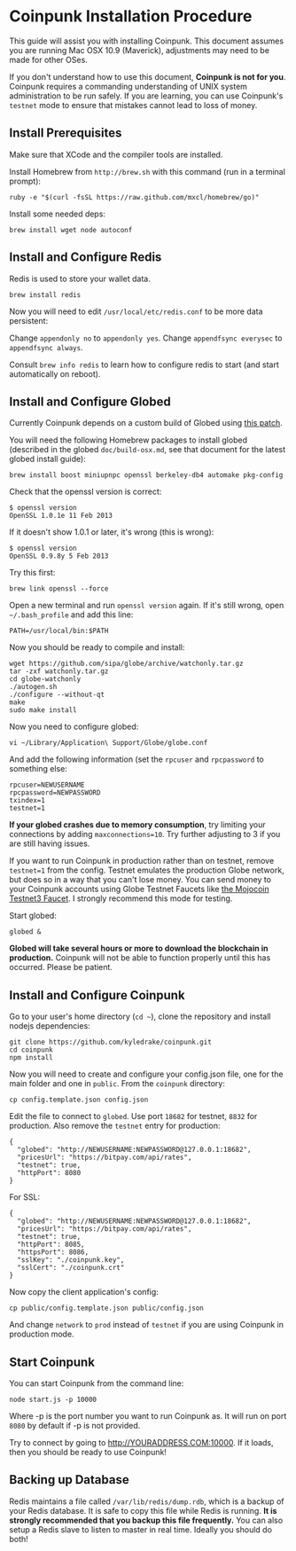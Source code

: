 # Coinpunk Installation Procedure

This guide will assist you with installing Coinpunk. This document assumes you are running Mac OSX 10.9 (Maverick), adjustments may need to be made for other OSes.

If you don't understand how to use this document, **Coinpunk is not for you**. Coinpunk requires a commanding understanding of UNIX system administration to be run safely. If you are learning, you can use Coinpunk's `testnet` mode to ensure that mistakes cannot lead to loss of money.

## Install Prerequisites

Make sure that XCode and the compiler tools are installed.

Install Homebrew from `http://brew.sh` with this command (run in a terminal prompt):

```
ruby -e "$(curl -fsSL https://raw.github.com/mxcl/homebrew/go)"
```

Install some needed deps:

```
brew install wget node autoconf
```

## Install and Configure Redis

Redis is used to store your wallet data.

```
brew install redis
```

Now you will need to edit `/usr/local/etc/redis.conf` to be more data persistent:

Change `appendonly no` to `appendonly yes`.
Change `appendfsync everysec` to `appendfsync always`.

Consult `brew info redis` to learn how to configure redis to start (and start automatically on reboot).

## Install and Configure Globed

Currently Coinpunk depends on a custom build of Globed using [this patch](https://github.com/globe/globe/pull/2861).

You will need the following Homebrew packages to install globed (described in the globed `doc/build-osx.md`, see that document for the latest globed install guide):

```
brew install boost miniupnpc openssl berkeley-db4 automake pkg-config
```

Check that the openssl version is correct:

```
$ openssl version
OpenSSL 1.0.1e 11 Feb 2013
```

If it doesn't show 1.0.1 or later, it's wrong (this is wrong):

```
$ openssl version
OpenSSL 0.9.8y 5 Feb 2013
```

Try this first:

```
brew link openssl --force
```

Open a new terminal and run `openssl version` again. If it's still wrong, open `~/.bash_profile` and add this line:

```
PATH=/usr/local/bin:$PATH
```

Now you should be ready to compile and install:

``` 
wget https://github.com/sipa/globe/archive/watchonly.tar.gz
tar -zxf watchonly.tar.gz
cd globe-watchonly
./autogen.sh
./configure --without-qt
make
sudo make install
```

Now you need to configure globed:

```
vi ~/Library/Application\ Support/Globe/globe.conf
```

And add the following information (set the `rpcuser` and `rpcpassword` to something else:

```
rpcuser=NEWUSERNAME
rpcpassword=NEWPASSWORD
txindex=1
testnet=1
```

**If your globed crashes due to memory consumption**, try limiting your connections by adding `maxconnections=10`. Try further adjusting to 3 if you are still having issues.

If you want to run Coinpunk in production rather than on testnet, remove `testnet=1` from the config. Testnet emulates the production Globe network, but does so in a way that you can't lose money. You can send money to your Coinpunk accounts using Globe Testnet Faucets like [the Mojocoin Testnet3 Faucet](http://testnet.mojocoin.com/). I strongly recommend this mode for testing.

Start globed:

```
globed &
```

**Globed will take several hours or more to download the blockchain in production.** Coinpunk will not be able to function properly until this has occurred. Please be patient.

## Install and Configure Coinpunk

Go to your user's home directory (`cd ~`), clone the repository and install nodejs dependencies:

```
git clone https://github.com/kyledrake/coinpunk.git
cd coinpunk
npm install
```

Now you will need to create and configure your config.json file, one for the main folder and one in `public`. From the `coinpunk` directory:

```
cp config.template.json config.json
```

Edit the file to connect to `globed`. Use port `18682` for testnet, `8832` for production. Also remove the `testnet` entry for production:

```
{
  "globed": "http://NEWUSERNAME:NEWPASSWORD@127.0.0.1:18682",
  "pricesUrl": "https://bitpay.com/api/rates",
  "testnet": true,
  "httpPort": 8080
}
```

For SSL:

```
{
  "globed": "http://NEWUSERNAME:NEWPASSWORD@127.0.0.1:18682",
  "pricesUrl": "https://bitpay.com/api/rates",
  "testnet": true,
  "httpPort": 8085,
  "httpsPort": 8086,
  "sslKey": "./coinpunk.key",
  "sslCert": "./coinpunk.crt"
}
```

Now copy the client application's config:

```
cp public/config.template.json public/config.json
```

And change `network` to `prod` instead of `testnet` if you are using Coinpunk in production mode.

## Start Coinpunk

You can start Coinpunk from the command line:

```
node start.js -p 10000
```

Where -p is the port number you want to run Coinpunk as. It will run on port `8080` by default if -p is not provided.

Try to connect by going to http://YOURADDRESS.COM:10000. If it loads, then you should be ready to use Coinpunk!

## Backing up Database

Redis maintains a file called `/var/lib/redis/dump.rdb`, which is a backup of your Redis database. It is safe to copy this file while Redis is running. **It is strongly recommended that you backup this file frequently.** You can also setup a Redis slave to listen to master in real time. Ideally you should do both!
